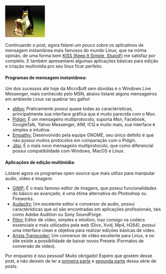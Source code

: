 ![Migrando definitivamente para Linux](../images/mingrando-de-windows-para-linux.jpg)

Continuando o post, agora falarei um pouco sobre os aplicativos de mensagem instantânea mais famosos do mundo Linux, que na minha opinião, de uma forma bem [KISS (Keep It Simple, Stupid!)](http://pt.wikipedia.org/wiki/Keep_It_Simple "Keep It Simple, Stupid!") me satisfaz por completo. E também apresentarei algumas aplicações básicas para edição e criação multimídia pro seu linux ficar perfeito.

#### Programas de mensagem instantânea:

Um dos sucessos até hoje da Micro$oft sem dúvidas é o Windows Live Messenger, mais conhecido pelo MSN, abaixo listarei alguns mensageiros em ambiente Linux vai quebrar teu galho!

*   [aMsn:](http://www.amsn-project.net/ "aMsn") Praticamente possui quase todas as características, principalmente sua interface gráfica que é muito parecida com o Msn.
*   [Pidgin:](http://www.pidgin.im/ "Pidgin") É um mensageiro multiprotocolo, suporta Msn, Facebook, GoogleTalk, Yahoo Messenger, AIM, ICQ e muito mais, sua interface é simples e intuitiva.
*   [Empathy:](http://live.gnome.org/Empathy "Empathy") Desenvolvido pela equipe GNOME, seu único defeito é que não possui muitos protocolos em comparação com o Pidgin.
*   [Jitsi:](http://www.jitsi.org/index.php/Main/HomePage "Jitsi") É o mais novo mensageiro multiprotocolo, que como diferencial possui compatibilidade com Windows, MacOS e Linux.

#### Aplicações de edição multimídia:

Listarei agora os programas open-source que mais utilizo para manipular audio, vídeo e imagem:

*   [GIMP:](http://www.gimp.org/ "GIMP") É o mais famoso editor de imagens, que possui funcionalidades do básico ao avançado, é uma ótima alternativa do Photoshop ou Fireworks.
*   [Audacity:](http://audacity.sourceforge.net/ "Audacity") Um excelente editor e conversor de audio, possui características que só são encontradas em aplicações profissionais, tais como Adobe Audition ou Sony SoundForge.
*   [Pitivi:](http://www.pitivi.org/ "Pitivi") Editor de vídeo, simples e intuitivo, traz consigo os codecs essenciais e mais utilizados pela web (Divx, Xvid, Mp4, H264), possui uma interface clean e objetiva para realizar edições básicas de vídeo.
*   [Arista Transcoder:](http://www.transcoder.org/ "Arista Transcoder") Um conversor de vídeo excelente para Linux, e no site existe a possibilidade de baixar novos Presets (Formatos de conversão de vídeo).

Por enquanto é isso pessoal! Muito obrigado! Espero que gostem desse post, e não deixem de ler a [primeira parte](../migrando-de-windows-para-linux-parte-1 "Migrando de Windows para Linux – Parte 1") e [segunda parte](../migrando-de-windows-para-linux-parte-2 "Migrando de Windows para Linux – Parte 2") dessa série de posts.